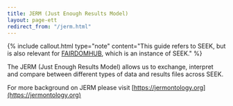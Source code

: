 ```yaml
---
title: JERM (Just Enough Results Model)
layout: page-ett
redirect_from: "/jerm.html"
---
```


{% include callout.html type="note" content="This guide refers to SEEK, but is also relevant for [FAIRDOMHUB](https://www.fairdomhub.org/), which is an instance of SEEK." %}

The JERM (Just Enough Results Model) allows us to exchange, interpret and
compare between different types of data and results files across SEEK.

For more background on JERM please visit [https://jermontology.org](https://jermontology.org)




